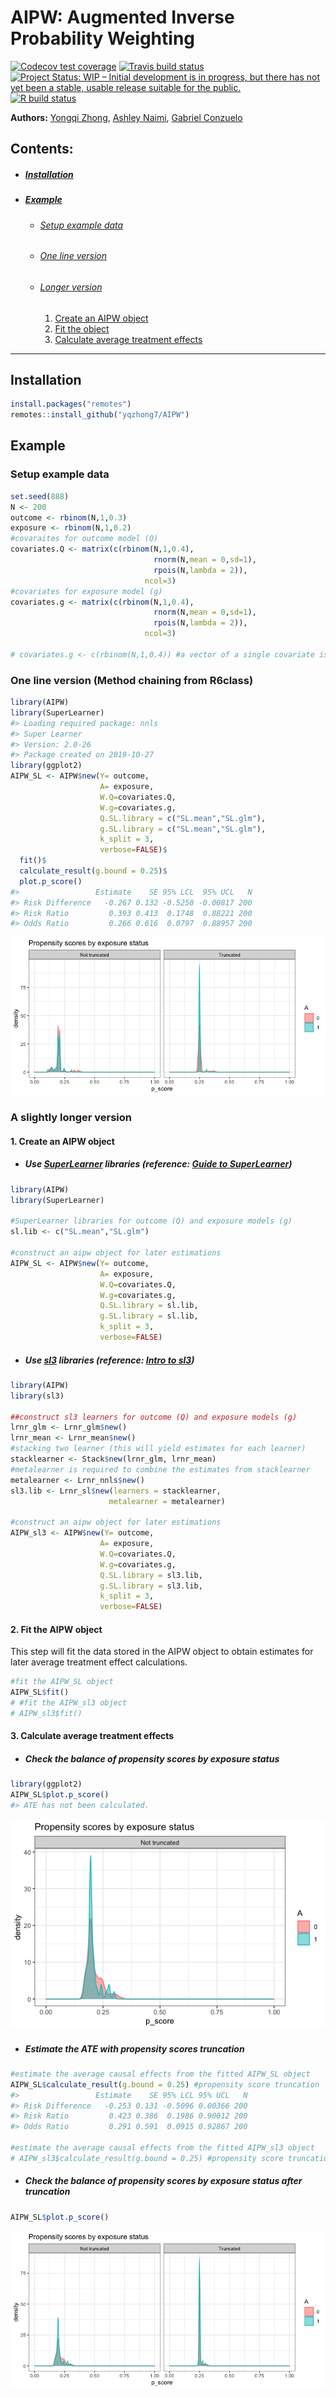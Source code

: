 AIPW: Augmented Inverse Probability Weighting
================

<!-- badges: start -->

[![Codecov test
coverage](https://codecov.io/gh/yqzhong7/AIPW/branch/master/graph/badge.svg)](https://codecov.io/gh/yqzhong7/AIPW?branch=master)
[![Travis build
status](https://travis-ci.com/yqzhong7/AIPW.svg?branch=master)](https://travis-ci.com/yqzhong7/AIPW)
[![Project Status: WIP – Initial development is in progress, but there
has not yet been a stable, usable release suitable for the
public.](https://www.repostatus.org/badges/latest/wip.svg)](https://www.repostatus.org/#WIP)
[![R build
status](https://github.com/yqzhong7/AIPW/workflows/R-CMD-check/badge.svg)](https://github.com/yqzhong7/AIPW/actions)
<!-- badges: end -->

<!-- README.md is generated from README.Rmd. Please edit that file -->

**Authors:** [Yongqi Zhong](https://github.com/yqzhong7), [Ashley
Naimi](https://github.com/ainaimi), [Gabriel
Conzuelo](https://github.com/gconzuelo)

## Contents:

  - ##### [Installation](#Installation)

  - ##### [Example](#Example)
    
      - ###### [Setup example data](#data)
    
      - ###### [One line version](#one_line)
    
      - ###### [Longer version](#details)
        
        1.  [Create an AIPW object](#constructor)
        2.  [Fit the object](#fit)
        3.  [Calculate average treatment effects](#ate)

-----

## <a id="Installation"></a>Installation

``` r
install.packages("remotes")
remotes::install_github("yqzhong7/AIPW")
```

## <a id="Example"></a>Example

### <a id="data"></a>Setup example data

``` r
set.seed(888)
N <- 200
outcome <- rbinom(N,1,0.3)
exposure <- rbinom(N,1,0.2)
#covaraites for outcome model (Q)
covariates.Q <- matrix(c(rbinom(N,1,0.4),
                                rnorm(N,mean = 0,sd=1),
                                rpois(N,lambda = 2)),
                              ncol=3)
#covariates for exposure model (g)
covariates.g <- matrix(c(rbinom(N,1,0.4),
                                rnorm(N,mean = 0,sd=1),
                                rpois(N,lambda = 2)),
                              ncol=3)

# covariates.g <- c(rbinom(N,1,0.4)) #a vector of a single covariate is also supported
```

### <a id="one_line"></a>One line version (Method chaining from R6class)

``` r
library(AIPW)
library(SuperLearner)
#> Loading required package: nnls
#> Super Learner
#> Version: 2.0-26
#> Package created on 2019-10-27
library(ggplot2)
AIPW_SL <- AIPW$new(Y= outcome,
                    A= exposure,
                    W.Q=covariates.Q, 
                    W.g=covariates.g,
                    Q.SL.library = c("SL.mean","SL.glm"),
                    g.SL.library = c("SL.mean","SL.glm"),
                    k_split = 3,
                    verbose=FALSE)$
  fit()$
  calculate_result(g.bound = 0.25)$
  plot.p_score()
#>                 Estimate    SE 95% LCL  95% UCL   N
#> Risk Difference   -0.267 0.132 -0.5250 -0.00817 200
#> Risk Ratio         0.393 0.413  0.1748  0.88221 200
#> Odds Ratio         0.266 0.616  0.0797  0.88957 200
```

![](man/figures/one_line-1.png)<!-- -->

### <a id="details"></a>A slightly longer version

#### 1\. <a id="constructor"></a>Create an AIPW object

  - ##### Use [SuperLearner](https://cran.r-project.org/web/packages/SuperLearner/index.html) libraries (reference: [Guide to SuperLearner](https://cran.r-project.org/web/packages/SuperLearner/vignettes/Guide-to-SuperLearner.html))

<!-- end list -->

``` r
library(AIPW)
library(SuperLearner)

#SuperLearner libraries for outcome (Q) and exposure models (g)
sl.lib <- c("SL.mean","SL.glm")

#construct an aipw object for later estimations 
AIPW_SL <- AIPW$new(Y= outcome,
                    A= exposure,
                    W.Q=covariates.Q, 
                    W.g=covariates.g,
                    Q.SL.library = sl.lib,
                    g.SL.library = sl.lib,
                    k_split = 3,
                    verbose=FALSE)
```

  - ##### Use [sl3](https://tlverse.org/sl3/index.html) libraries (reference: [Intro to sl3](https://tlverse.org/sl3/articles/intro_sl3.html))

<!-- end list -->

``` r
library(AIPW)
library(sl3)

##construct sl3 learners for outcome (Q) and exposure models (g)
lrnr_glm <- Lrnr_glm$new()
lrnr_mean <- Lrnr_mean$new()
#stacking two learner (this will yield estimates for each learner)
stacklearner <- Stack$new(lrnr_glm, lrnr_mean) 
#metalearner is required to combine the estimates from stacklearner
metalearner <- Lrnr_nnls$new()
sl3.lib <- Lrnr_sl$new(learners = stacklearner,
                      metalearner = metalearner)

#construct an aipw object for later estimations 
AIPW_sl3 <- AIPW$new(Y= outcome,
                    A= exposure,
                    W.Q=covariates.Q, 
                    W.g=covariates.g,
                    Q.SL.library = sl3.lib,
                    g.SL.library = sl3.lib,
                    k_split = 3,
                    verbose=FALSE)
```

#### 2\. <a id="fit"></a>Fit the AIPW object

This step will fit the data stored in the AIPW object to obtain
estimates for later average treatment effect calculations.

``` r
#fit the AIPW_SL object
AIPW_SL$fit()
# #fit the AIPW_sl3 object
# AIPW_sl3$fit()
```

#### 3\. <a id="ate"></a>Calculate average treatment effects

  - ##### Check the balance of propensity scores by exposure status

<!-- end list -->

``` r
library(ggplot2)
AIPW_SL$plot.p_score()
#> ATE has not been calculated.
```

![](man/figures/ps_raw-1.png)<!-- -->

  - ##### Estimate the ATE with propensity scores truncation

<!-- end list -->

``` r
#estimate the average causal effects from the fitted AIPW_SL object 
AIPW_SL$calculate_result(g.bound = 0.25) #propensity score truncation 
#>                 Estimate    SE 95% LCL 95% UCL   N
#> Risk Difference   -0.253 0.131 -0.5096 0.00366 200
#> Risk Ratio         0.423 0.386  0.1986 0.90012 200
#> Odds Ratio         0.291 0.591  0.0915 0.92867 200

#estimate the average causal effects from the fitted AIPW_sl3 object 
# AIPW_sl3$calculate_result(g.bound = 0.25) #propensity score truncation 
```

  - ##### Check the balance of propensity scores by exposure status after truncation

<!-- end list -->

``` r
AIPW_SL$plot.p_score()
```

![](man/figures/ps_trunc-1.png)<!-- -->
